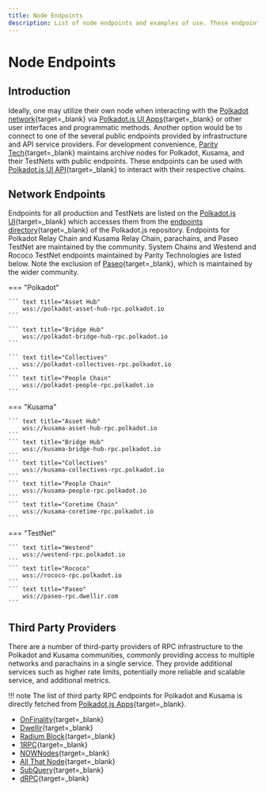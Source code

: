 ```yaml
---
title: Node Endpoints
description: List of node endpoints and examples of use. These endpoints can be used for development, RPC, or other purposes for which network access is required.
---
```


# Node Endpoints

## Introduction

Ideally, one may utilize their own node when interacting with the [Polkadot network](https://polkadot.network/){target=\_blank} via [Polkadot.js UI Apps](https://polkadot.js.org/apps/){target=\_blank} or other user interfaces and programmatic methods. Another option would be to connect to one of the several public endpoints provided by infrastructure and API service providers. For development convenience, [Parity Tech](https://www.parity.io/){target=\_blank} maintains archive nodes for Polkadot, Kusama, and their TestNets with public endpoints. These endpoints can be used with [Polkadot.js UI API](https://polkadot.js.org/docs/api){target=\_blank} to interact with their respective chains.

## Network Endpoints

Endpoints for all production and TestNets are listed on the [Polkadot.js UI](https://polkadot.js.org/apps/#/accounts){target=\_blank} which accesses them from the [endpoints directory](https://github.com/polkadot-js/apps/tree/master/packages/apps-config/src/endpoints){target=\_blank} of the Polkadot.js repository. Endpoints for Polkadot Relay Chain and Kusama Relay Chain, parachains, and Paseo TestNet are maintained by the community. System Chains and Westend and Rococo TestNet endpoints maintained by Parity Technologies are listed below. Note the exclusion of [Paseo](https://github.com/paseo-network){target=\_blank}, which is maintained by the wider community.


=== "Polkadot"

    ``` text title="Asset Hub"
        wss://polkadot-asset-hub-rpc.polkadot.io
    ```

    ``` text title="Bridge Hub"
        wss://polkadot-bridge-hub-rpc.polkadot.io
    ```

    ``` text title="Collectives"
        wss://polkadot-collectives-rpc.polkadot.io
    ```
    ``` text title="People Chain"
        wss://polkadot-people-rpc.polkadot.io
    ```

=== "Kusama"

    ``` text title="Asset Hub"
        wss://kusama-asset-hub-rpc.polkadot.io
    ```
    ``` text title="Bridge Hub"
        wss://kusama-bridge-hub-rpc.polkadot.io
    ```
    ``` text title="Collectives"
        wss://kusama-collectives-rpc.polkadot.io
    ```
    ``` text title="People Chain"
        wss://kusama-people-rpc.polkadot.io
    ```
    ``` text title="Coretime Chain"
        wss://kusama-coretime-rpc.polkadot.io
    ```

=== "TestNet"

    ``` text title="Westend"
        wss://westend-rpc.polkadot.io
    ```
    ``` text title="Rococo"
        wss://rococo-rpc.polkadot.io
    ```
    ``` text title="Paseo"
        wss://paseo-rpc.dwellir.com
    ```

## Third Party Providers

There are a number of third-party providers of RPC infrastructure to the Polkadot and Kusama communities, commonly providing access to multiple networks and parachains in a single service. They provide additional services such as higher rate limits, potentially more reliable and scalable service, and additional metrics.

!!! note
    The list of third party RPC endpoints for Polkadot and Kusama is directly fetched from [Polkadot.js Apps](https://polkadot.js.org/apps/#/explorer){target=\_blank}.

- [OnFinality](https://onfinality.io){target=\_blank}
- [Dwellir](https://dwellir.com){target=\_blank}
- [Radium Block](https://radiumblock.com/){target=\_blank}
- [1RPC](https://1rpc.io/){target=\_blank}
- [NOWNodes](https://nownodes.io/){target=\_blank}
- [All That Node](https://www.allthatnode.com/){target=\_blank}
- [SubQuery](https://subquery.network/rpc/list/){target=\_blank}
- [dRPC](https://drpc.org/){target=\_blank}
